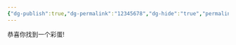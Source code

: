 ```yaml
---
{"dg-publish":true,"dg-permalink":"12345678","dg-hide":"true","permalink":"/12345678/","hide":"true","dgPassFrontmatter":true,"created":"2024-08-16T10:59:15.814+08:00","updated":"2024-08-16T11:34:18.575+08:00"}
---
```


恭喜你找到一个彩蛋!